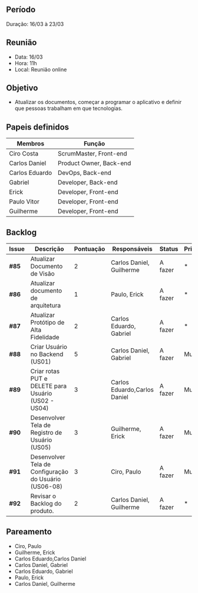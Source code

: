 ## Período
Duração: 16/03 à 23/03


## Reunião
* Data: 16/03
* Hora: 11h
* Local: Reunião online


## Objetivo
- Atualizar os documentos, começar a programar o aplicativo e definir que pessoas trabalham em que tecnologias.

## Papeis definidos
| Membros  |  Função  |
| ------------------- | ------------------- |
|  Ciro Costa |  ScrumMaster, Front-end |
|  Carlos Daniel |  Product Owner, Back-end |
|  Carlos Eduardo |  DevOps, Back-end |
|  Gabriel |  Developer, Back-end |
|  Erick |  Developer, Front-end |
|  Paulo Vitor |  Developer, Front-end |
|  Guilherme  | Developer, Front-end |

## Backlog
| Issue | Descrição | Pontuação | Responsáveis | Status | Prioridade | Repositório |
| ------------------- | ------------------- | ------------------- | ------------------- | ------------------- |------------------- |------------------- | 
|**#85**| Atualizar Documento de Visão | 2 | Carlos Daniel, Guilherme |  A fazer | * | Back-end |
|**#86**| Atualizar documento de arquitetura | 1 | Paulo, Erick | A fazer  | * | Back-end  |
|**#87**| Atualizar Protótipo de Alta Fidelidade | 2 | Carlos Eduardo, Gabriel | A fazer  | * | * |
|**#88**| Criar Usuário no Backend (US01)  | 5 | Carlos Daniel, Gabriel  | A fazer | Must | Back-end |
|**#89**| Criar rotas PUT e DELETE para Usuário (US02 - US04)  | 3 | Carlos Eduardo,Carlos Daniel  | A fazer  | Must  | Back-end  |
|**#90**| Desenvolver Tela de Registro de Usuário (US05) | 3 | Guilherme, Erick  | A fazer  | Must  |   |
|**#91**| Desenvolver Tela de Configuração do Usuário (US06-08) | 3 | Ciro, Paulo | A fazer  | Must  | Front-end  |
|**#92**|Revisar o Backlog do produto. | 2 | Carlos Daniel, Guilherme | A fazer | * | Back-end |

## Pareamento
- Ciro, Paulo
- Guilherme, Erick
- Carlos Eduardo,Carlos Daniel
- Carlos Daniel, Gabriel
- Carlos Eduardo, Gabriel
- Paulo, Erick
- Carlos Daniel, Guilherme